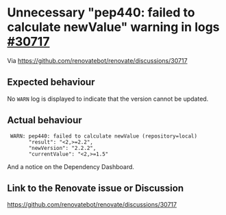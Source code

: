 # Unnecessary "pep440: failed to calculate newValue" warning in logs [#30717](https://github.com/renovatebot/renovate/discussions/30717)

Via https://github.com/renovatebot/renovate/discussions/30717

## Expected behaviour

No `WARN` log is displayed to indicate that the version cannot be updated.

## Actual behaviour

```
 WARN: pep440: failed to calculate newValue (repository=local)
       "result": "<2,>=2.2",
       "newVersion": "2.2.2",
       "currentValue": "<2,>=1.5"
```

And a notice on the Dependency Dashboard.

## Link to the Renovate issue or Discussion

https://github.com/renovatebot/renovate/discussions/30717
